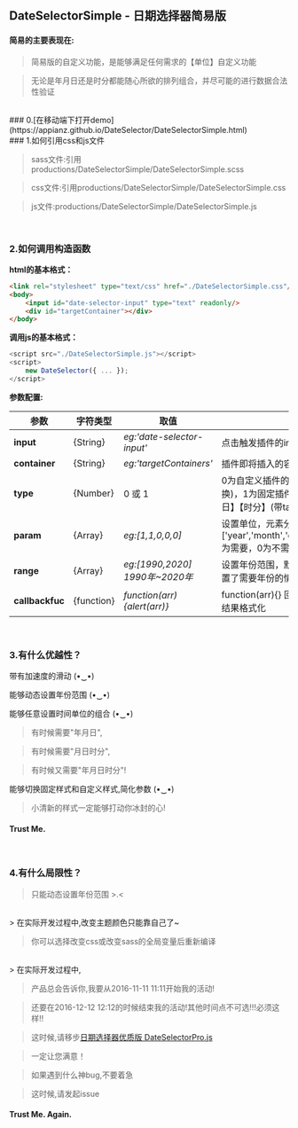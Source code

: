 ## DateSelectorSimple - 日期选择器简易版

#### 简易的主要表现在:

> 简易版的自定义功能，是能够满足任何需求的【单位】自定义功能

> 无论是年月日还是时分都能随心所欲的排列组合，并尽可能的进行数据合法性验证

<br/>
### 0.[在移动端下打开demo](https://appianz.github.io/DateSelector/DateSelectorSimple.html)
<br/>
### 1.如何引用css和js文件

> sass文件:引用productions/DateSelectorSimple/DateSelectorSimple.scss

> css文件:引用productions/DateSelectorSimple/DateSelectorSimple.css

> js文件:productions/DateSelectorSimple/DateSelectorSimple.js

<br/>

### 2.如何调用构造函数

**html的基本格式：**
```html
<link rel="stylesheet" type="text/css" href="./DateSelectorSimple.css"/>
<body>
    <input id="date-selector-input" type="text" readonly/>
    <div id="targetContainer"></div>
</body>
```

**调用js的基本格式：**
```js
<script src="./DateSelectorSimple.js"></script>
<script>
    new DateSelector({ ... });
</script>
```

**参数配置:**

| 参数 | 字符类型  |  取值  | 说明 | 
| -----| -----| -----| -----|
|  **input**    |  {String} | *eg:'date-selector-input'* | 点击触发插件的input框的id |
|  **container**    |  {String} |*eg:'targetContainers'*| 插件即将插入的容器id |
|  **type**    | {Number} |0 或 1 | 0为自定义插件的日期单位(不带tab切换)，1为固定插件的日期单位为【年月日】【时分】(带tab切换) |
|  **param**  |  {Array} |*eg:[1,1,0,0,0]*| 设置单位，元素分别对应设置['year','month','day','hour','minute'],1为需要，0为不需要,需要为连续的1 |
|  **range**   |  {Array} |*eg:[1990,2020]      1990年~2020年*| 设置年份范围，默认[1950,明年],在设置了需要年份的情况下才生效|
|  **callbackfuc**   |  {function} |*function(arr){alert(arr)}*| function(arr){} 回调函数，可以自定义结果格式化|
<br/>

### 3.有什么优越性？

带有加速度的滑动 (•‿•)

能够动态设置年份范围 (•‿•) 

 能够任意设置时间单位的组合 (•‿•)

> 有时候需要"年月日",

> 有时候需要"月日时分",

> 有时候又需要"年月日时分"!

能够切换固定样式和自定义样式,简化参数 (•‿•) 

> 小清新的样式一定能够打动你冰封的心!

#### Trust Me.
<br/>

### 4.有什么局限性？

> 只能动态设置年份范围 >.<
<br/>
> 在实际开发过程中,改变主题颜色只能靠自己了~

> 你可以选择改变css或改变sass的全局变量后重新编译
<br/>
> 在实际开发过程中,

> 产品总会告诉你,我要从2016-11-11 11:11开始我的活动!

> 还要在2016-12-12 12:12的时候结束我的活动!其他时间点不可选!!!必须这样!!

> 这时候,请移步[日期选择器优质版 DateSelectorPro.js](https://github.com/AppianZ/DateSelector/tree/master/productions/DateSelectorPro)

> 一定让您满意！

> 如果遇到什么神bug,不要着急

> 这时候,请发起issue

#### Trust Me. Again.
   

